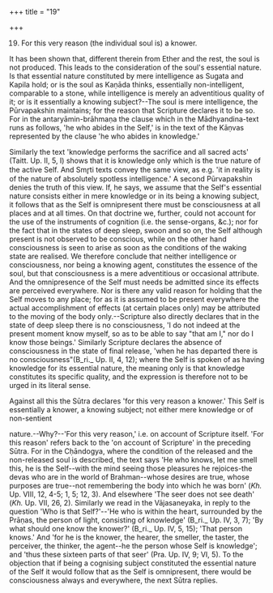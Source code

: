 +++
title = "19"

+++


19. For this very reason (the individual soul is) a knower.

It has been shown that, different therein from Ether and the rest, the soul is not produced. This leads to the consideration of the soul's essential nature. Is that essential nature constituted by mere intelligence as Sugata and Kapila hold; or is the soul as Kaṇāda thinks, essentially non-intelligent, comparable to a stone, while intelligence is merely an adventitious quality of it; or is it essentially a knowing subject?--The soul is mere intelligence, the Pūrvapakshin maintains; for the reason that Scripture declares it to be so. For in the antaryāmin-brāhmaṇa the clause which in the Mādhyandina-text runs as follows, 'he who abides in the Self,' is in the text of the Kāṇvas represented by the clause 'he who abides in knowledge.'

 Similarly the text 'knowledge performs the sacrifice and all sacred acts' (Taitt. Up. II, 5, I) shows that it is knowledge only which is the true nature of the active Self. And Smr̥ti texts convey the same view, as e.g. 'it in reality is of the nature of absolutely spotless intelligence.' A second Pūrvapakshin denies the truth of this view. If, he says, we assume that the Self's essential nature consists either in mere knowledge or in its being a knowing subject, it follows that as the Self is omnipresent there must be consciousness at all places and at all times. On that doctrine we, further, could not account for the use of the instruments of cognition (i.e. the sense-organs, &c.); nor for the fact that in the states of deep sleep, swoon and so on, the Self although present is not observed to be conscious, while on the other hand consciousness is seen to arise as soon as the conditions of the waking state are realised. We therefore conclude that neither intelligence or consciousness, nor being a knowing agent, constitutes the essence of the soul, but that consciousness is a mere adventitious or occasional attribute. And the omnipresence of the Self must needs be admitted since its effects are perceived everywhere. Nor is there any valid reason for holding that the Self moves to any place; for as it is assumed to be present everywhere the actual accomplishment of effects (at certain places only) may be attributed to the moving of the body only.--Scripture also directly declares that in the state of deep sleep there is no consciousness, 'I do not indeed at the present moment know myself, so as to be able to say "that am I," nor do I know those beings.' Similarly Scripture declares the absence of consciousness in the state of final release, 'when he has departed there is no consciousness"(B_ri._ Up. II, 4, 12); where the Self is spoken of as having knowledge for its essential nature, the meaning only is that knowledge constitutes its specific quality, and the expression is therefore not to be urged in its literal sense.

Against all this the Sūtra declares 'for this very reason a knower.' This Self is essentially a knower, a knowing subject; not either mere knowledge or of non-sentient

nature.--Why?--'For this very reason,' i.e. on account of Scripture itself. 'For this reason' refers back to the 'on account of Scripture' in the preceding Sūtra. For in the Cḥāndogya, where the condition of the released and the non-released soul is described, the text says 'He who knows, let me smell this, he is the Self--with the mind seeing those pleasures he rejoices-the devas who are in the world of Brahman--whose desires are true, whose purposes are true--not remembering the body into which he was born' (_Kh._ Up. VIII, 12, 4-5; 1, 5; 12, 3). And elsewhere 'The seer does not see death' (_Kh._ Up. VII, 26, 2). Similarly we read in the Vājasaneyaka, in reply to the question 'Who is that Self?'--'He who is within the heart, surrounded by the Prāṇas, the person of light, consisting of knowledge' (B_ri._ Up. IV, 3, 7); 'By what should one know the knower?' (B_ri._ Up. IV, 5, 15); 'That person knows.' And 'for he is the knower, the hearer, the smeller, the taster, the perceiver, the thinker, the agent--he the person whose Self is knowledge'; and 'thus these sixteen parts of that seer' (Pra. Up. IV, 9; VI, 5). To the objection that if being a cognising subject constituted the essential nature of the Self it would follow that as the Self is omnipresent, there would be consciousness always and everywhere, the next Sūtra replies.

